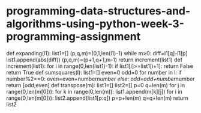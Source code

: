 # programming-data-structures-and-algorithms-using-python-week-3-programming-assignment
def expanding(l1):
    list1=[]
    (p,q,m)=(0,1,len(l1)-1)
    while m>0:
        diff=l1[q]-l1[p]
        list1.append(abs(diff))
        (p,q,m)=(p+1,q+1,m-1)
    return increment(list1)
def increment(list1):
    for i in range(0,len(list1)-1):
        if list1[i]>=list1[i+1]:
            return False
    return True
def sumsquares(l):
    list1=[]
    even=0
    odd=0
    for number in l:
        if number%2==0:
            even=even+number*number
        else:
            odd=odd+number*number
    return [odd,even]
def transpose(m):
    list1=[]
    list2=[]
    p=0
    q=len(m)
    for j in range(0,len(m[0])):
        for k in range(0,len(m)):
            list1.append(m[k][j])
    for i in range(0,len(m[0])):
        list2.append(list1[p:q])
        p=p+len(m)
        q=q+len(m)
    return list2

